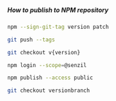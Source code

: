 ##### How to publish to NPM repository

```bash
npm --sign-git-tag version patch

git push --tags

git checkout v{version} 

npm login --scope=@senzil

npm publish --access public

git checkout versionbranch

```